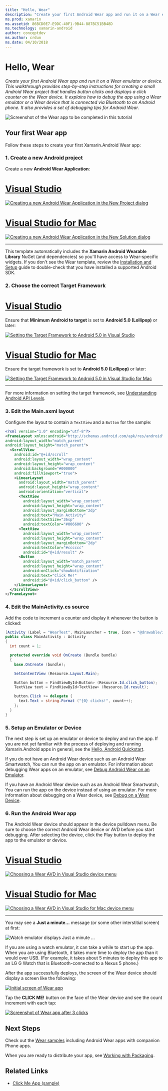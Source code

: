 ```yaml
---
title: "Hello, Wear"
description: "Create your first Android Wear app and run it on a Wear emulator or device. This walkthrough provides step-by-step instructions for creating a small Android Wear project that handles button clicks and displays a click counter on the Wear device. It explains how to debug the app using a Wear emulator or a Wear device that is connected via Bluetooth to an Android phone. It also provides a set of debugging tips for Android Wear."
ms.prod: xamarin
ms.assetid: 86BCD0E7-E9DC-40F1-9B44-887BC51BB48D
ms.technology: xamarin-android
author: conceptdev
ms.author: crdun
ms.date: 04/10/2018
---
```


# Hello, Wear

_Create your first Android Wear app and run it on a Wear emulator or device. This walkthrough provides step-by-step instructions for creating a small Android Wear project that handles button clicks and displays a click counter on the Wear device. It explains how to debug the app using a Wear emulator or a Wear device that is connected via Bluetooth to an Android phone. It also provides a set of debugging tips for Android Wear._

![Screenshot of the Wear app to be completed in this tutorial](hello-wear-images/example.png)

## Your first Wear app

Follow these steps to create your first Xamarin.Android Wear app:

### 1. Create a new Android project

Create a new **Android Wear Application**:

<!-- markdownlint-disable MD001 -->

# [Visual Studio](#tab/windows)

[![Creating a new Android Wear Application in the New Project dialog](hello-wear-images/vs/new-solution-sml.w157.png)](hello-wear-images/vs/new-solution.w157.png#lightbox)

# [Visual Studio for Mac](#tab/macos)

[![Creating a new Android Wear Application in the New Solution dialog](hello-wear-images/xs/new-solution-sml.png)](hello-wear-images/xs/new-solution.png#lightbox)

-----

This template automatically includes the **Xamarin Android Wearable 
Library** NuGet (and dependencies) so you'll have access to 
Wear-specific widgets. If you don't see the Wear template, review the 
[Installation and Setup](~/android/wear/get-started/installation.md) guide to 
double-check that you have installed a supported Android SDK. 

### 2. Choose the correct **Target Framework**

# [Visual Studio](#tab/windows)

Ensure that **Minimum Android to target** is set to **Android 5.0 
(Lollipop)** or later: 

[![Setting the Target Framework to Android 5.0 in Visual Studio](hello-wear-images/vs/target-framework-sml.png)](hello-wear-images/vs/target-framework.png#lightbox)

# [Visual Studio for Mac](#tab/macos)

Ensure the target framework is set to **Android 5.0 (Lollipop)** or later:

[![Setting the Target Framework to Android 5.0 in Visual Studio for Mac](hello-wear-images/xs/target-framework-sml.png)](hello-wear-images/xs/target-framework.png#lightbox)

-----

For more information on setting the target framework, see
[Understanding Android API Levels](~/android/app-fundamentals/android-api-levels.md).

### 3. Edit the **Main.axml** layout

Configure the layout to contain a `TextView` and a `Button` for the 
sample: 

```xml
<?xml version="1.0" encoding="utf-8"?>
<FrameLayout xmlns:android="http://schemas.android.com/apk/res/android"
android:layout_width="match_parent"
android:layout_height="match_parent">
  <ScrollView
    android:id="@+id/scroll"
    android:layout_width="wrap_content"
    android:layout_height="wrap_content"
    android:background="#000000"
    android:fillViewport="true">
    <LinearLayout
      android:layout_width="match_parent"
      android:layout_height="wrap_content"
      android:orientation="vertical">
      <TextView
        android:layout_width="wrap_content"
        android:layout_height="wrap_content"
        android:layout_marginBottom="2dp"
        android:text="Main Activity"
        android:textSize="36sp"
        android:textColor="#006600" />
      <TextView
        android:layout_width="wrap_content"
        android:layout_height="wrap_content"
        android:layout_marginBottom="2dp"
        android:textColor="#cccccc"
        android:id="@+id/result" />
      <Button
        android:layout_width="match_parent"
        android:layout_height="wrap_content"
        android:onClick="showNotification"
        android:text="Click Me!"
        android:id="@+id/click_button" />
    </LinearLayout>
  </ScrollView>
</FrameLayout>
```

### 4. Edit the **MainActivity.cs** source

Add the code to increment a counter and display it whenever the button 
is clicked: 

```csharp
[Activity (Label = "WearTest", MainLauncher = true, Icon = "@drawable/icon")]
public class MainActivity : Activity
{
  int count = 1;

  protected override void OnCreate (Bundle bundle)
  {
    base.OnCreate (bundle);

    SetContentView (Resource.Layout.Main);

    Button button = FindViewById<Button> (Resource.Id.click_button);
    TextView text = FindViewById<TextView> (Resource.Id.result);

    button.Click += delegate {
      text.Text = string.Format ("{0} clicks!", count++);
    };
  }
}
```

### 5. Setup an Emulator or Device

The next step is set up an emulator or device to deploy and run the
app. If you are not yet familiar with the process of deploying and
running Xamarin.Android apps in general, see the
[Hello, Android Quickstart](~/android/get-started/hello-android/hello-android-quickstart.md).

If you do not have an Android Wear device such as an Android Wear
Smartwatch, You can run the app on an emulator. For information about
debugging Wear apps on an emulator, see
[Debug Android Wear on an Emulator](~/android/wear/deploy-test/debug-on-emulator.md).

If you have an Android Wear device such as an Android Wear Smartwatch, 
You can run the app on the device instead of using an emulator. For
more information about debugging on a Wear device,
see [Debug on a Wear Device](~/android/wear/deploy-test/debug-on-device.md).

### 6. Run the Android Wear app

The Android Wear device should appear in the device pulldown menu. Be
sure to choose the correct Android Wear device or AVD before you start
debugging. After selecting the device, click the Play button to
deploy the app to the emulator or device.

# [Visual Studio](#tab/windows)

[![Choosing a Wear AVD in Visual Studio device menu](hello-wear-images/vs/choose-wear-sim.png)](hello-wear-images/vs/choose-wear-sim.png#lightbox)

# [Visual Studio for Mac](#tab/macos)

[![Choosing a Wear AVD in Visual Studio for Mac device menu](hello-wear-images/xs/choose-wear-sim.png)](hello-wear-images/xs/choose-wear-sim.png#lightbox)

-----

You may see a **Just a minute...** message (or some other interstitial
screen) at first: 

![Watch emulator displays Just a minute ...](hello-wear-images/please-wait.png)

If you are using a watch emulator, it can take a while to start up the
app. When you are using Bluetooth, it takes more time to deploy the app
than it would over USB. (For example, it takes about 5 minutes to
deploy this app to an LG G Watch that is Bluetooth-connected to a Nexus
5 phone.)

After the app successfully deploys, the screen of the Wear device
should display a screen like the following:

[![Initial screen of Wear app](hello-wear-images/mainactivity-screen.png)](hello-wear-images/mainactivity-screen.png#lightbox)

Tap the **CLICK ME!** button on the face of the Wear device and
see the count increment with each tap:

[![Screenshot of Wear app after 3 clicks](hello-wear-images/mainactivity-counts.png)](hello-wear-images/mainactivity-counts.png#lightbox)

## Next Steps

Check out the [Wear samples](https://docs.microsoft.com/samples/browse/?products=xamarin&term=Xamarin.Android+wear) including
Android Wear apps with companion Phone apps.

When you are ready to distribute your app, see
[Working with Packaging](~/android/wear/deploy-test/packaging.md).

## Related Links

- [Click Me App (sample)](https://docs.microsoft.com/samples/xamarin/monodroid-samples/wear-weartest)

